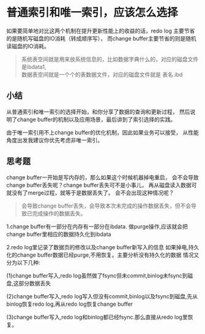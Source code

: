 

# 普通索引和唯一索引，应该怎么选择


如果要简单地对比这两个机制在提升更新性能上的收益的话，redo log 主要节省的是随机写磁盘的IO消耗（转成顺序写），
而change buffer主要节省的则是随机读磁盘的IO消耗。

> 系统表空间就是用来放系统信息的，比如数据字典什么的，对应的磁盘文件是ibdata1,  
数据表空间就是一个个的表数据文件，对应的磁盘文件就是 表名.ibd


## 小结

从普通索引和唯一索引的选择开始，和你分享了数据的查询和更新过程，
然后说明了change buffer的机制以及应用场景，最后讲到了索引选择的实践。

由于唯一索引用不上change buffer的优化机制，因此如果业务可以接受，
从性能角度出发我建议你优先考虑非唯一索引。



## 思考题

change buffer一开始是写内存的，那么如果这个时候机器掉电重启，
会不会导致change buffer丢失呢？change buffer丢失可不是小事儿，
再从磁盘读入数据可就没有了merge过程，就等于是数据丢失了。
会不会出现这种情况呢？

> 会导致change buffer丢失，会导致本次未完成的操作数据丢失，但不会导致已完成操作的数据丢失。

1.change buffer有一部分在内存有一部分在ibdata.
做purge操作,应该就会把change buffer里相应的数据持久化到ibdata

2.redo log里记录了数据页的修改以及change buffer新写入的信息
如果掉电,持久化的change buffer数据已经purge,不用恢复。主要分析没有持久化的数据
情况又分为以下几种:

(1)change buffer写入,redo log虽然做了fsync但未commit,binlog未fsync到磁盘,这部分数据丢失

(2)change buffer写入,redo log写入但没有commit,binlog以及fsync到磁盘,先从binlog恢复redo log,再从redo log恢复change buffer

(3)change buffer写入,redo log和binlog都已经fsync.那么直接从redo log里恢复。